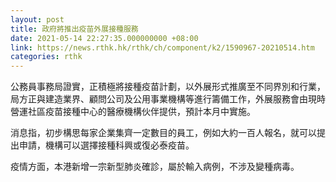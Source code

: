 ```yaml
---
layout: post
title: 政府將推出疫苗外展接種服務　
date: 2021-05-14 22:27:35.000000000 +08:00
link: https://news.rthk.hk/rthk/ch/component/k2/1590967-20210514.htm
categories: rthk
---
```


公務員事務局證實，正積極將接種疫苗計劃，以外展形式推廣至不同界別和行業，局方正與建造業界、顧問公司及公用事業機構等進行籌備工作，外展服務會由現時營運社區疫苗接種中心的醫療機構伙伴提供，預計本月中實施。

消息指，初步構思每家企業集齊一定數目的員工，例如大約一百人報名，就可以提出申請，機構可以選擇接種科興或復必泰疫苗。

疫情方面，本港新增一宗新型肺炎確診，屬於輸入病例，不涉及變種病毒。

